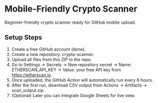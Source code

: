 # Mobile-Friendly Crypto Scanner

Beginner-friendly crypto scanner ready for GitHub mobile upload.

## Setup Steps
1. Create a free GitHub account (done).
2. Create a new repository: crypto-scanner.
3. Upload all files from this ZIP to the repo.
4. Go to Settings → Secrets → New repository secret → Name: ETHERSCAN_API_KEY → Value: your free API key from https://etherscan.io.
5. Once uploaded, the GitHub Action will automatically run every 6 hours.
6. After the first run, download CSV output from Actions → Artifacts → scan_output.zip.
7. (Optional) Later you can integrate Google Sheets for live view.